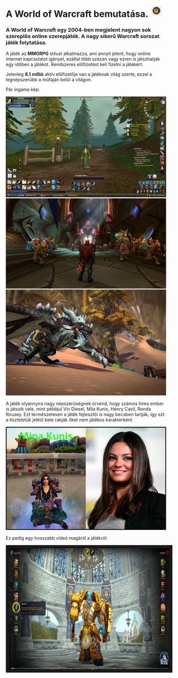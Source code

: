 # A World of Warcraft bemutatása. ![alt text](https://github.com/ravenhand/myfirstproject/blob/main/wow-logo.png)

### A World of Warcraft egy 2004-ben megjelent nagyon sok szereplős online szerepjáték. A nagy sikerű Warcraft sorozat játék folytatása.

A játék az **MMORPG** stílust alkalmazza, ami annyit jelent, hogy online internet kapcsolatot igényel, ezáltal több százan vagy ezren is játszhatják egy időben a játékot. Rendszeres előfizetést kell fizetni a játékért.

Jelenleg **8.1 millió** aktív előfizetője van a játéknak világ szerte, ezzel a legnépszerűbb a műfaján belűl a világon.

Pár ingame kép: 

![alt text](https://github.com/ravenhand/myfirstproject/blob/main/wow_ingame_1.png)
![alt text](https://github.com/ravenhand/myfirstproject/blob/main/wow_ingame_2.jpg)
![alt text](https://github.com/ravenhand/myfirstproject/blob/main/wow_ingame_3.jpg)

A játék olyannyira nagy népszerűségnek örvend, hogy számos híres ember is játszik vele, mint például Vin Diesel, Mila Kunis, Henry Cavil, Ronda Rousey. Ezt természetesen a játék fejlesztői is nagy becsben tartják, így ezt a tiszteletük jeléűl bele rakják őket nem játékos karakterként.

![alt text](https://github.com/ravenhand/myfirstproject/blob/main/mina-kunis.png)

Ez pedig egy hosszabb videó magáról a játékról:

<a href="https://www.youtube.com/watch?v=DJaANEbcjuQ" target="_blank"><img src="https://github.com/ravenhand/myfirstproject/blob/main/gameplay.jpg" alt="" width="758" height="381" border="10" /></a>